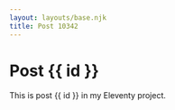 ```yaml
---
layout: layouts/base.njk
title: Post 10342
---
```


# Post {{ id }}

This is post {{ id }} in my Eleventy project.
